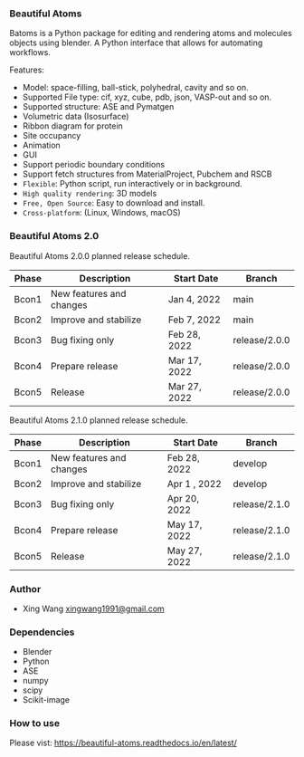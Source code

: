 ### Beautiful Atoms

Batoms is a Python package for editing and rendering atoms and molecules objects using blender. A Python interface that allows for automating workflows.

Features:

* Model: space-filling, ball-stick, polyhedral, cavity and so on.
* Supported File type: cif, xyz, cube, pdb, json, VASP-out and so on.
* Supported structure: ASE and Pymatgen
* Volumetric data (Isosurface)
* Ribbon diagram for protein
* Site occupancy
* Animation
* GUI
* Support periodic boundary conditions
* Support fetch structures from MaterialProject, Pubchem and RSCB
* ``Flexible``: Python script, run interactively or in background.
* ``High quality rendering``:  3D models
* ``Free, Open Source``: Easy to download and install.
* ``Cross-platform``: (Linux, Windows, macOS)


### Beautiful Atoms 2.0

Beautiful Atoms 2.0.0 planned release schedule.

| Phase | Description              | Start Date   | Branch
| ------|--------------------------|--------------|--------|
| Bcon1 | New features and changes | Jan 4, 2022  | main   | 
| Bcon2 | Improve and stabilize    | Feb 7, 2022  | main   |
| Bcon3 | Bug fixing only          | Feb 28, 2022 | release/2.0.0   |
| Bcon4 | Prepare release          | Mar 17, 2022 | release/2.0.0   |
| Bcon5 | Release                  | Mar 27, 2022 | release/2.0.0   |

Beautiful Atoms 2.1.0 planned release schedule.

| Phase | Description              | Start Date   | Branch
| ------|--------------------------|--------------|--------|
| Bcon1 | New features and changes | Feb 28, 2022  | develop   | 
| Bcon2 | Improve and stabilize    | Apr 1 , 2022  | develop   |
| Bcon3 | Bug fixing only          | Apr 20, 2022 | release/2.1.0   |
| Bcon4 | Prepare release          | May 17, 2022 | release/2.1.0   |
| Bcon5 | Release                  | May 27, 2022 | release/2.1.0   |


### Author
* Xing Wang  <xingwang1991@gmail.com>

### Dependencies

* Blender
* Python
* ASE
* numpy
* scipy
* Scikit-image

### How to use

Please vist: https://beautiful-atoms.readthedocs.io/en/latest/

